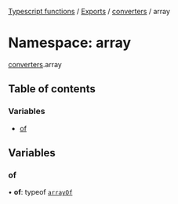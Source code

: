 [Typescript functions](../index.md) / [Exports](../modules.md) / [converters](converters.md) / array

# Namespace: array

[converters](converters.md).array

## Table of contents

### Variables

- [of](converters.array.md#of)

## Variables

### of

• **of**: typeof [`arrayOf`](converters.md#arrayof)
